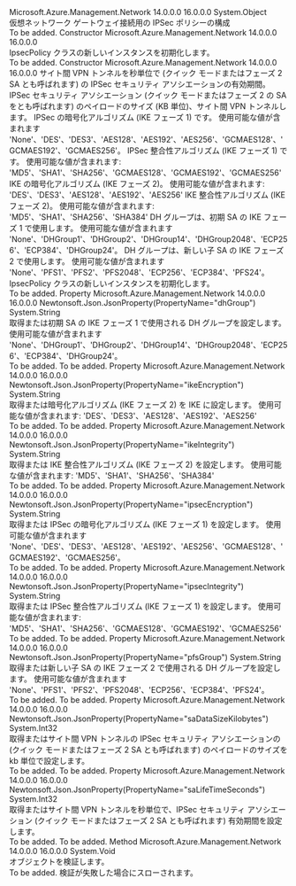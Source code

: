 <Type Name="IpsecPolicy" FullName="Microsoft.Azure.Management.Network.Models.IpsecPolicy">
  <TypeSignature Language="C#" Value="public class IpsecPolicy" />
  <TypeSignature Language="ILAsm" Value=".class public auto ansi beforefieldinit IpsecPolicy extends System.Object" />
  <TypeSignature Language="DocId" Value="T:Microsoft.Azure.Management.Network.Models.IpsecPolicy" />
  <TypeSignature Language="VB.NET" Value="Public Class IpsecPolicy" />
  <TypeSignature Language="F#" Value="type IpsecPolicy = class" />
  <AssemblyInfo>
    <AssemblyName>Microsoft.Azure.Management.Network</AssemblyName>
    <AssemblyVersion>14.0.0.0</AssemblyVersion>
    <AssemblyVersion>16.0.0.0</AssemblyVersion>
  </AssemblyInfo>
  <Base>
    <BaseTypeName>System.Object</BaseTypeName>
  </Base>
  <Interfaces />
  <Docs>
    <summary>
            仮想ネットワーク ゲートウェイ接続用の IPSec ポリシーの構成
            </summary>
    <remarks>To be added.</remarks>
  </Docs>
  <Members>
    <Member MemberName=".ctor">
      <MemberSignature Language="C#" Value="public IpsecPolicy ();" />
      <MemberSignature Language="ILAsm" Value=".method public hidebysig specialname rtspecialname instance void .ctor() cil managed" />
      <MemberSignature Language="DocId" Value="M:Microsoft.Azure.Management.Network.Models.IpsecPolicy.#ctor" />
      <MemberSignature Language="VB.NET" Value="Public Sub New ()" />
      <MemberType>Constructor</MemberType>
      <AssemblyInfo>
        <AssemblyName>Microsoft.Azure.Management.Network</AssemblyName>
        <AssemblyVersion>14.0.0.0</AssemblyVersion>
        <AssemblyVersion>16.0.0.0</AssemblyVersion>
      </AssemblyInfo>
      <Parameters />
      <Docs>
        <summary>
            IpsecPolicy クラスの新しいインスタンスを初期化します。
            </summary>
        <remarks>To be added.</remarks>
      </Docs>
    </Member>
    <Member MemberName=".ctor">
      <MemberSignature Language="C#" Value="public IpsecPolicy (int saLifeTimeSeconds, int saDataSizeKilobytes, string ipsecEncryption, string ipsecIntegrity, string ikeEncryption, string ikeIntegrity, string dhGroup, string pfsGroup);" />
      <MemberSignature Language="ILAsm" Value=".method public hidebysig specialname rtspecialname instance void .ctor(int32 saLifeTimeSeconds, int32 saDataSizeKilobytes, string ipsecEncryption, string ipsecIntegrity, string ikeEncryption, string ikeIntegrity, string dhGroup, string pfsGroup) cil managed" />
      <MemberSignature Language="DocId" Value="M:Microsoft.Azure.Management.Network.Models.IpsecPolicy.#ctor(System.Int32,System.Int32,System.String,System.String,System.String,System.String,System.String,System.String)" />
      <MemberSignature Language="VB.NET" Value="Public Sub New (saLifeTimeSeconds As Integer, saDataSizeKilobytes As Integer, ipsecEncryption As String, ipsecIntegrity As String, ikeEncryption As String, ikeIntegrity As String, dhGroup As String, pfsGroup As String)" />
      <MemberSignature Language="F#" Value="new Microsoft.Azure.Management.Network.Models.IpsecPolicy : int * int * string * string * string * string * string * string -&gt; Microsoft.Azure.Management.Network.Models.IpsecPolicy" Usage="new Microsoft.Azure.Management.Network.Models.IpsecPolicy (saLifeTimeSeconds, saDataSizeKilobytes, ipsecEncryption, ipsecIntegrity, ikeEncryption, ikeIntegrity, dhGroup, pfsGroup)" />
      <MemberType>Constructor</MemberType>
      <AssemblyInfo>
        <AssemblyName>Microsoft.Azure.Management.Network</AssemblyName>
        <AssemblyVersion>14.0.0.0</AssemblyVersion>
        <AssemblyVersion>16.0.0.0</AssemblyVersion>
      </AssemblyInfo>
      <Parameters>
        <Parameter Name="saLifeTimeSeconds" Type="System.Int32" />
        <Parameter Name="saDataSizeKilobytes" Type="System.Int32" />
        <Parameter Name="ipsecEncryption" Type="System.String" />
        <Parameter Name="ipsecIntegrity" Type="System.String" />
        <Parameter Name="ikeEncryption" Type="System.String" />
        <Parameter Name="ikeIntegrity" Type="System.String" />
        <Parameter Name="dhGroup" Type="System.String" />
        <Parameter Name="pfsGroup" Type="System.String" />
      </Parameters>
      <Docs>
        <param name="saLifeTimeSeconds">サイト間 VPN トンネルを秒単位で (クイック モードまたはフェーズ 2 SA とも呼ばれます) の IPSec セキュリティ アソシエーションの有効期間。</param>
        <param name="saDataSizeKilobytes">IPSec セキュリティ アソシエーション (クイック モードまたはフェーズ 2 の SA をとも呼ばれます) のペイロードのサイズ (KB 単位)、サイト間 VPN トンネルします。</param>
        <param name="ipsecEncryption">IPSec の暗号化アルゴリズム (IKE フェーズ 1) です。 使用可能な値が含まれます 'None'、'DES'、'DES3'、'AES128'、'AES192'、'AES256'、'GCMAES128'、'GCMAES192'、'GCMAES256'。</param>
        <param name="ipsecIntegrity">IPSec 整合性アルゴリズム (IKE フェーズ 1) です。 使用可能な値が含まれます: 'MD5'、'SHA1'、'SHA256'、'GCMAES128'、'GCMAES192'、'GCMAES256'</param>
        <param name="ikeEncryption">IKE の暗号化アルゴリズム (IKE フェーズ 2)。 使用可能な値が含まれます: 'DES'、'DES3'、'AES128'、'AES192'、'AES256'</param>
        <param name="ikeIntegrity">IKE 整合性アルゴリズム (IKE フェーズ 2)。 使用可能な値が含まれます: 'MD5'、'SHA1'、'SHA256'、'SHA384'</param>
        <param name="dhGroup">DH グループは、初期 SA の IKE フェーズ 1 で使用します。 使用可能な値が含まれます 'None'、'DHGroup1'、'DHGroup2'、'DHGroup14'、'DHGroup2048'、'ECP256'、'ECP384'、'DHGroup24'。</param>
        <param name="pfsGroup">DH グループは、新しい子 SA の IKE フェーズ 2 で使用します。 使用可能な値が含まれます 'None'、'PFS1'、'PFS2'、'PFS2048'、'ECP256'、'ECP384'、'PFS24'。</param>
        <summary>
            IpsecPolicy クラスの新しいインスタンスを初期化します。
            </summary>
        <remarks>To be added.</remarks>
      </Docs>
    </Member>
    <Member MemberName="DhGroup">
      <MemberSignature Language="C#" Value="public string DhGroup { get; set; }" />
      <MemberSignature Language="ILAsm" Value=".property instance string DhGroup" />
      <MemberSignature Language="DocId" Value="P:Microsoft.Azure.Management.Network.Models.IpsecPolicy.DhGroup" />
      <MemberSignature Language="VB.NET" Value="Public Property DhGroup As String" />
      <MemberSignature Language="F#" Value="member this.DhGroup : string with get, set" Usage="Microsoft.Azure.Management.Network.Models.IpsecPolicy.DhGroup" />
      <MemberType>Property</MemberType>
      <AssemblyInfo>
        <AssemblyName>Microsoft.Azure.Management.Network</AssemblyName>
        <AssemblyVersion>14.0.0.0</AssemblyVersion>
        <AssemblyVersion>16.0.0.0</AssemblyVersion>
      </AssemblyInfo>
      <Attributes>
        <Attribute>
          <AttributeName>Newtonsoft.Json.JsonProperty(PropertyName="dhGroup")</AttributeName>
        </Attribute>
      </Attributes>
      <ReturnValue>
        <ReturnType>System.String</ReturnType>
      </ReturnValue>
      <Docs>
        <summary>
            取得または初期 SA の IKE フェーズ 1 で使用される DH グループを設定します。
            使用可能な値が含まれます 'None'、'DHGroup1'、'DHGroup2'、'DHGroup14'、'DHGroup2048'、'ECP256'、'ECP384'、'DHGroup24'。
            </summary>
        <value>To be added.</value>
        <remarks>To be added.</remarks>
      </Docs>
    </Member>
    <Member MemberName="IkeEncryption">
      <MemberSignature Language="C#" Value="public string IkeEncryption { get; set; }" />
      <MemberSignature Language="ILAsm" Value=".property instance string IkeEncryption" />
      <MemberSignature Language="DocId" Value="P:Microsoft.Azure.Management.Network.Models.IpsecPolicy.IkeEncryption" />
      <MemberSignature Language="VB.NET" Value="Public Property IkeEncryption As String" />
      <MemberSignature Language="F#" Value="member this.IkeEncryption : string with get, set" Usage="Microsoft.Azure.Management.Network.Models.IpsecPolicy.IkeEncryption" />
      <MemberType>Property</MemberType>
      <AssemblyInfo>
        <AssemblyName>Microsoft.Azure.Management.Network</AssemblyName>
        <AssemblyVersion>14.0.0.0</AssemblyVersion>
        <AssemblyVersion>16.0.0.0</AssemblyVersion>
      </AssemblyInfo>
      <Attributes>
        <Attribute>
          <AttributeName>Newtonsoft.Json.JsonProperty(PropertyName="ikeEncryption")</AttributeName>
        </Attribute>
      </Attributes>
      <ReturnValue>
        <ReturnType>System.String</ReturnType>
      </ReturnValue>
      <Docs>
        <summary>
            取得または暗号化アルゴリズム (IKE フェーズ 2) を IKE に設定します。 使用可能な値が含まれます: 'DES'、'DES3'、'AES128'、'AES192'、'AES256'
            </summary>
        <value>To be added.</value>
        <remarks>To be added.</remarks>
      </Docs>
    </Member>
    <Member MemberName="IkeIntegrity">
      <MemberSignature Language="C#" Value="public string IkeIntegrity { get; set; }" />
      <MemberSignature Language="ILAsm" Value=".property instance string IkeIntegrity" />
      <MemberSignature Language="DocId" Value="P:Microsoft.Azure.Management.Network.Models.IpsecPolicy.IkeIntegrity" />
      <MemberSignature Language="VB.NET" Value="Public Property IkeIntegrity As String" />
      <MemberSignature Language="F#" Value="member this.IkeIntegrity : string with get, set" Usage="Microsoft.Azure.Management.Network.Models.IpsecPolicy.IkeIntegrity" />
      <MemberType>Property</MemberType>
      <AssemblyInfo>
        <AssemblyName>Microsoft.Azure.Management.Network</AssemblyName>
        <AssemblyVersion>14.0.0.0</AssemblyVersion>
        <AssemblyVersion>16.0.0.0</AssemblyVersion>
      </AssemblyInfo>
      <Attributes>
        <Attribute>
          <AttributeName>Newtonsoft.Json.JsonProperty(PropertyName="ikeIntegrity")</AttributeName>
        </Attribute>
      </Attributes>
      <ReturnValue>
        <ReturnType>System.String</ReturnType>
      </ReturnValue>
      <Docs>
        <summary>
            取得または IKE 整合性アルゴリズム (IKE フェーズ 2) を設定します。 使用可能な値が含まれます: 'MD5'、'SHA1'、'SHA256'、'SHA384'
            </summary>
        <value>To be added.</value>
        <remarks>To be added.</remarks>
      </Docs>
    </Member>
    <Member MemberName="IpsecEncryption">
      <MemberSignature Language="C#" Value="public string IpsecEncryption { get; set; }" />
      <MemberSignature Language="ILAsm" Value=".property instance string IpsecEncryption" />
      <MemberSignature Language="DocId" Value="P:Microsoft.Azure.Management.Network.Models.IpsecPolicy.IpsecEncryption" />
      <MemberSignature Language="VB.NET" Value="Public Property IpsecEncryption As String" />
      <MemberSignature Language="F#" Value="member this.IpsecEncryption : string with get, set" Usage="Microsoft.Azure.Management.Network.Models.IpsecPolicy.IpsecEncryption" />
      <MemberType>Property</MemberType>
      <AssemblyInfo>
        <AssemblyName>Microsoft.Azure.Management.Network</AssemblyName>
        <AssemblyVersion>14.0.0.0</AssemblyVersion>
        <AssemblyVersion>16.0.0.0</AssemblyVersion>
      </AssemblyInfo>
      <Attributes>
        <Attribute>
          <AttributeName>Newtonsoft.Json.JsonProperty(PropertyName="ipsecEncryption")</AttributeName>
        </Attribute>
      </Attributes>
      <ReturnValue>
        <ReturnType>System.String</ReturnType>
      </ReturnValue>
      <Docs>
        <summary>
            取得または IPSec の暗号化アルゴリズム (IKE フェーズ 1) を設定します。 使用可能な値が含まれます 'None'、'DES'、'DES3'、'AES128'、'AES192'、'AES256'、'GCMAES128'、'GCMAES192'、'GCMAES256'。
            </summary>
        <value>To be added.</value>
        <remarks>To be added.</remarks>
      </Docs>
    </Member>
    <Member MemberName="IpsecIntegrity">
      <MemberSignature Language="C#" Value="public string IpsecIntegrity { get; set; }" />
      <MemberSignature Language="ILAsm" Value=".property instance string IpsecIntegrity" />
      <MemberSignature Language="DocId" Value="P:Microsoft.Azure.Management.Network.Models.IpsecPolicy.IpsecIntegrity" />
      <MemberSignature Language="VB.NET" Value="Public Property IpsecIntegrity As String" />
      <MemberSignature Language="F#" Value="member this.IpsecIntegrity : string with get, set" Usage="Microsoft.Azure.Management.Network.Models.IpsecPolicy.IpsecIntegrity" />
      <MemberType>Property</MemberType>
      <AssemblyInfo>
        <AssemblyName>Microsoft.Azure.Management.Network</AssemblyName>
        <AssemblyVersion>14.0.0.0</AssemblyVersion>
        <AssemblyVersion>16.0.0.0</AssemblyVersion>
      </AssemblyInfo>
      <Attributes>
        <Attribute>
          <AttributeName>Newtonsoft.Json.JsonProperty(PropertyName="ipsecIntegrity")</AttributeName>
        </Attribute>
      </Attributes>
      <ReturnValue>
        <ReturnType>System.String</ReturnType>
      </ReturnValue>
      <Docs>
        <summary>
            取得または IPSec 整合性アルゴリズム (IKE フェーズ 1) を設定します。 使用可能な値が含まれます: 'MD5'、'SHA1'、'SHA256'、'GCMAES128'、'GCMAES192'、'GCMAES256'
            </summary>
        <value>To be added.</value>
        <remarks>To be added.</remarks>
      </Docs>
    </Member>
    <Member MemberName="PfsGroup">
      <MemberSignature Language="C#" Value="public string PfsGroup { get; set; }" />
      <MemberSignature Language="ILAsm" Value=".property instance string PfsGroup" />
      <MemberSignature Language="DocId" Value="P:Microsoft.Azure.Management.Network.Models.IpsecPolicy.PfsGroup" />
      <MemberSignature Language="VB.NET" Value="Public Property PfsGroup As String" />
      <MemberSignature Language="F#" Value="member this.PfsGroup : string with get, set" Usage="Microsoft.Azure.Management.Network.Models.IpsecPolicy.PfsGroup" />
      <MemberType>Property</MemberType>
      <AssemblyInfo>
        <AssemblyName>Microsoft.Azure.Management.Network</AssemblyName>
        <AssemblyVersion>14.0.0.0</AssemblyVersion>
        <AssemblyVersion>16.0.0.0</AssemblyVersion>
      </AssemblyInfo>
      <Attributes>
        <Attribute>
          <AttributeName>Newtonsoft.Json.JsonProperty(PropertyName="pfsGroup")</AttributeName>
        </Attribute>
      </Attributes>
      <ReturnValue>
        <ReturnType>System.String</ReturnType>
      </ReturnValue>
      <Docs>
        <summary>
            取得または新しい子 SA の IKE フェーズ 2 で使用される DH グループを設定します。
            使用可能な値が含まれます 'None'、'PFS1'、'PFS2'、'PFS2048'、'ECP256'、'ECP384'、'PFS24'。
            </summary>
        <value>To be added.</value>
        <remarks>To be added.</remarks>
      </Docs>
    </Member>
    <Member MemberName="SaDataSizeKilobytes">
      <MemberSignature Language="C#" Value="public int SaDataSizeKilobytes { get; set; }" />
      <MemberSignature Language="ILAsm" Value=".property instance int32 SaDataSizeKilobytes" />
      <MemberSignature Language="DocId" Value="P:Microsoft.Azure.Management.Network.Models.IpsecPolicy.SaDataSizeKilobytes" />
      <MemberSignature Language="VB.NET" Value="Public Property SaDataSizeKilobytes As Integer" />
      <MemberSignature Language="F#" Value="member this.SaDataSizeKilobytes : int with get, set" Usage="Microsoft.Azure.Management.Network.Models.IpsecPolicy.SaDataSizeKilobytes" />
      <MemberType>Property</MemberType>
      <AssemblyInfo>
        <AssemblyName>Microsoft.Azure.Management.Network</AssemblyName>
        <AssemblyVersion>14.0.0.0</AssemblyVersion>
        <AssemblyVersion>16.0.0.0</AssemblyVersion>
      </AssemblyInfo>
      <Attributes>
        <Attribute>
          <AttributeName>Newtonsoft.Json.JsonProperty(PropertyName="saDataSizeKilobytes")</AttributeName>
        </Attribute>
      </Attributes>
      <ReturnValue>
        <ReturnType>System.Int32</ReturnType>
      </ReturnValue>
      <Docs>
        <summary>
            取得またはサイト間 VPN トンネルの IPSec セキュリティ アソシエーションの (クイック モードまたはフェーズ 2 SA とも呼ばれます) のペイロードのサイズを kb 単位で設定します。
            </summary>
        <value>To be added.</value>
        <remarks>To be added.</remarks>
      </Docs>
    </Member>
    <Member MemberName="SaLifeTimeSeconds">
      <MemberSignature Language="C#" Value="public int SaLifeTimeSeconds { get; set; }" />
      <MemberSignature Language="ILAsm" Value=".property instance int32 SaLifeTimeSeconds" />
      <MemberSignature Language="DocId" Value="P:Microsoft.Azure.Management.Network.Models.IpsecPolicy.SaLifeTimeSeconds" />
      <MemberSignature Language="VB.NET" Value="Public Property SaLifeTimeSeconds As Integer" />
      <MemberSignature Language="F#" Value="member this.SaLifeTimeSeconds : int with get, set" Usage="Microsoft.Azure.Management.Network.Models.IpsecPolicy.SaLifeTimeSeconds" />
      <MemberType>Property</MemberType>
      <AssemblyInfo>
        <AssemblyName>Microsoft.Azure.Management.Network</AssemblyName>
        <AssemblyVersion>14.0.0.0</AssemblyVersion>
        <AssemblyVersion>16.0.0.0</AssemblyVersion>
      </AssemblyInfo>
      <Attributes>
        <Attribute>
          <AttributeName>Newtonsoft.Json.JsonProperty(PropertyName="saLifeTimeSeconds")</AttributeName>
        </Attribute>
      </Attributes>
      <ReturnValue>
        <ReturnType>System.Int32</ReturnType>
      </ReturnValue>
      <Docs>
        <summary>
            取得またはサイト間 VPN トンネルを秒単位で、IPSec セキュリティ アソシエーション (クイック モードまたはフェーズ 2 SA とも呼ばれます) 有効期間を設定します。
            </summary>
        <value>To be added.</value>
        <remarks>To be added.</remarks>
      </Docs>
    </Member>
    <Member MemberName="Validate">
      <MemberSignature Language="C#" Value="public virtual void Validate ();" />
      <MemberSignature Language="ILAsm" Value=".method public hidebysig newslot virtual instance void Validate() cil managed" />
      <MemberSignature Language="DocId" Value="M:Microsoft.Azure.Management.Network.Models.IpsecPolicy.Validate" />
      <MemberSignature Language="VB.NET" Value="Public Overridable Sub Validate ()" />
      <MemberSignature Language="F#" Value="abstract member Validate : unit -&gt; unit&#xA;override this.Validate : unit -&gt; unit" Usage="ipsecPolicy.Validate " />
      <MemberType>Method</MemberType>
      <AssemblyInfo>
        <AssemblyName>Microsoft.Azure.Management.Network</AssemblyName>
        <AssemblyVersion>14.0.0.0</AssemblyVersion>
        <AssemblyVersion>16.0.0.0</AssemblyVersion>
      </AssemblyInfo>
      <ReturnValue>
        <ReturnType>System.Void</ReturnType>
      </ReturnValue>
      <Parameters />
      <Docs>
        <summary>
            オブジェクトを検証します。
            </summary>
        <remarks>To be added.</remarks>
        <exception cref="T:Microsoft.Rest.ValidationException">
            検証が失敗した場合にスローされます。
            </exception>
      </Docs>
    </Member>
  </Members>
</Type>
